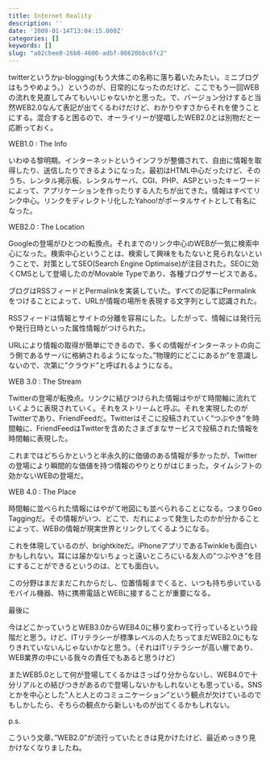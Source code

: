 ```yaml
---
title: Internet Reality
description: ''
date: '2009-01-14T13:04:15.000Z'
categories: []
keywords: []
slug: "a02cbee0-26b8-4600-adbf-80620bbc6fc2"
---
```

twitterというかμ-blogging(もう大体この名称に落ち着いたみたい。ミニブログはもうやめよう。）というのが、日常的になったのだけど、ここでもう一回WEBの流れを見直してみてもいいじゃないかと思った。で、バージョン分けすると当然WEB2.0なんて表記が出てくるわけだけど、わかりやすさからそれを使うことにする。混合すると困るので、オーライリーが提唱したWEB2.0とは別物だと一応断っておく。

WEB1.0 : The Info

いわゆる黎明期。インターネットというインフラが整備されて、自由に情報を取得したり、送信したりできるようになった。最初はHTML中心だったけど、そのうち、レンタル掲示板、レンタルサーバ、CGI、PHP、ASPといったキーワードによって、アプリケーションを作ったりする人たちが出てきた。情報はすべてリンク中心。リンクをディレクトリ化したYahoo!がポータルサイトとして有名になった。

WEB2.0 : The Location

Googleの登場がひとつの転換点。それまでのリンク中心のWEBが一気に検索中心になった。検索中心ということは、検索して興味をもたないと見られないということで、対策としてSEO(Search Engine Optimaise)が注目された。SEOに効くCMSとして登場したのがMovable Typeであり、各種ブログサービスである。

ブログはRSSフィードとPermalinkを実装していた。すべての記事にPermalinkをつけることによって、URLが情報の場所を表現する文字列として認識された。

RSSフィードは情報とサイトの分離を容易にした。したがって、情報には発行元や発行日時といった属性情報がつけられた。

URLにより情報の取得が簡単にできるので、多くの情報がインターネットの向こう側であるサーバに格納されるようになった。”物理的にどこにあるか”を意識しないので、次第に”クラウド”と呼ばれるようになる。

WEB 3.0 : The Stream

Twitterの登場が転換点。リンクに結びつけられた情報はやがて時間軸に流れていくように表現されていく。それをストリームと呼ぶ。それを実現したのがTwitterであり、FriendFeedだ。Twitterはそこに投稿されていく”つぶやき”を時間軸に、FriendFeedはTwitterを含めたさまざまなサービスで投稿された情報を時間軸に表現した。

これまではどちらかというと半永久的に価値のある情報が多かったが、Twitterの登場により瞬間的な価値を持つ情報のやりとりがはじまった。タイムシフトの効かないWEBの登場だ。

WEB 4.0 : The Place

時間軸に並べられた情報にはやがて地図にも並べられることになる。つまりGeo Taggingだ。その情報がいつ、どこで、だれによって発生したのかが分かることによって、WEBの情報が現実世界とリンクしてくるようになる。

これを体現しているのが、brightkiteだ。iPhoneアプリであるTwinkleも面白いかもしれない。耳には届かないちょっと遠いところにいる友人の”つぶやき”を目にすることができるというのは、とても面白い。

この分野はまだまだこれからだし、位置情報までくると、いつも持ち歩いているモバイル機器、特に携帯電話とWEBに接することが重要になる。

最後に

今はどこかっていうとWEB3.0からWEB4.0に移り変わって行っているという段階だと思う。けど、ITリテラシーが標準レベルの人たちってまだWEB2.0にもなりきれていないんじゃないかなと思う。（それはITリテラシーが高い層であり、WEB業界の中にいる我々の責任でもあると思うけど）

またWEB5.0として何が登場してくるかはさっぱり分からないし、WEB4.0で十分リアルとの結びつきがあるので登場しないかもしれないとも思っている。SNSとかを中心とした”人と人とのコミュニケーション”という観点が欠けているのでもしかしたら、そちらの観点から新しいものが出てくるかもしれない。

p.s.

こういう文章、”WEB2.0"が流行っていたときは見かけたけど、最近めっきり見かけなくなりましたね。